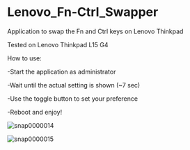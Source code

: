# Lenovo_Fn-Ctrl_Swapper
Application to swap the Fn and Ctrl keys on Lenovo Thinkpad

Tested on Lenovo Thinkpad L15 G4

How to use:

-Start the application as administrator

-Wait until the actual setting is shown (~7 sec)

-Use the toggle button to set your preference

-Reboot and enjoy!

![snap0000014](https://github.com/user-attachments/assets/c1a77c0b-b266-4648-b0bd-68d0c0a498bc)

![snap0000015](https://github.com/user-attachments/assets/470c1313-85a0-49da-8b24-517cd5fcd158)
